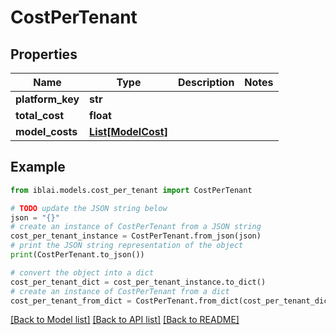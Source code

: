 # CostPerTenant


## Properties

Name | Type | Description | Notes
------------ | ------------- | ------------- | -------------
**platform_key** | **str** |  | 
**total_cost** | **float** |  | 
**model_costs** | [**List[ModelCost]**](ModelCost.md) |  | 

## Example

```python
from iblai.models.cost_per_tenant import CostPerTenant

# TODO update the JSON string below
json = "{}"
# create an instance of CostPerTenant from a JSON string
cost_per_tenant_instance = CostPerTenant.from_json(json)
# print the JSON string representation of the object
print(CostPerTenant.to_json())

# convert the object into a dict
cost_per_tenant_dict = cost_per_tenant_instance.to_dict()
# create an instance of CostPerTenant from a dict
cost_per_tenant_from_dict = CostPerTenant.from_dict(cost_per_tenant_dict)
```
[[Back to Model list]](../README.md#documentation-for-models) [[Back to API list]](../README.md#documentation-for-api-endpoints) [[Back to README]](../README.md)


